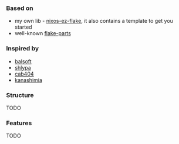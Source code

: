 ### Based on

- my own lib - [nixos-ez-flake](https://github.com/name-snrl/nixos-ez-flake), it
  also contains a template to get you started
- well-known [flake-parts](https://github.com/hercules-ci/flake-parts)

### Inspired by

- [balsoft](https://github.com/balsoft/nixos-config)
- [shlypa](https://github.com/ilya-fedin/nixos-configuration)
- [cab404](https://github.com/cab404/home)
- [kanashimia](https://github.com/kanashimia/nixos-config)

### Structure

TODO

### Features

TODO
